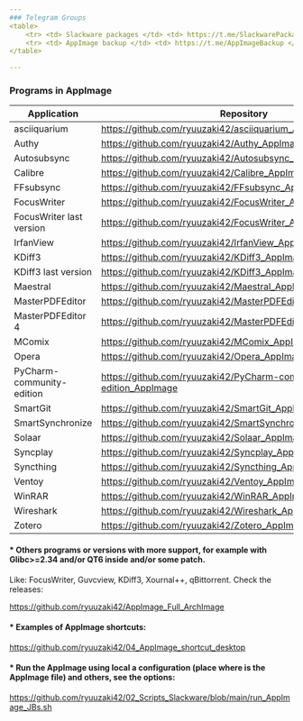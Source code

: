```yaml
---
### Telegram Groups
<table>
    <tr> <td> Slackware packages </td> <td> https://t.me/SlackwarePackages </td> </tr>
    <tr> <td> AppImage backup </td> <td> https://t.me/AppImageBackup </td> </tr>
</table>

---
```

### Programs in AppImage
| Application | Repository |
| -- | -- |
| asciiquarium | https://github.com/ryuuzaki42/asciiquarium_AppImage |
| Authy | https://github.com/ryuuzaki42/Authy_AppImage |
| Autosubsync | https://github.com/ryuuzaki42/Autosubsync_AppImage |
| Calibre | https://github.com/ryuuzaki42/Calibre_AppImage |
| FFsubsync | https://github.com/ryuuzaki42/FFsubsync_AppImage |
| FocusWriter | https://github.com/ryuuzaki42/FocusWriter_AppImage |
| FocusWriter last version | https://github.com/ryuuzaki42/FocusWriter_AppImage_last_version |
| IrfanView | https://github.com/ryuuzaki42/IrfanView_AppImage |
| KDiff3 | https://github.com/ryuuzaki42/KDiff3_AppImage |
| KDiff3 last version | https://github.com/ryuuzaki42/KDiff3_AppImage_last_version |
| Maestral | https://github.com/ryuuzaki42/Maestral_AppImage |
| MasterPDFEditor | https://github.com/ryuuzaki42/MasterPDFEditor_AppImage |
| MasterPDFEditor 4 | https://github.com/ryuuzaki42/MasterPDFEditor_AppImage_4 |
| MComix | https://github.com/ryuuzaki42/MComix_AppImage |
| Opera | https://github.com/ryuuzaki42/Opera_AppImage |
| PyCharm-community-edition | https://github.com/ryuuzaki42/PyCharm-community-edition_AppImage |
| SmartGit | https://github.com/ryuuzaki42/SmartGit_AppImage |
| SmartSynchronize | https://github.com/ryuuzaki42/SmartSynchronize_AppImage |
| Solaar | https://github.com/ryuuzaki42/Solaar_AppImage |
| Syncplay | https://github.com/ryuuzaki42/Syncplay_AppImage |
| Syncthing | https://github.com/ryuuzaki42/Syncthing_AppImage |
| Ventoy | https://github.com/ryuuzaki42/Ventoy_AppImage |
| WinRAR | https://github.com/ryuuzaki42/WinRAR_AppImage |
| Wireshark | https://github.com/ryuuzaki42/Wireshark_AppImage |
| Zotero | https://github.com/ryuuzaki42/Zotero_AppImage |

#### * Others programs or versions with more support, for example with Glibc>=2.34 and/or QT6 inside and/or some patch. 
Like: FocusWriter, Guvcview, KDiff3, Xournal++, qBittorrent. Check the releases:

https://github.com/ryuuzaki42/AppImage_Full_ArchImage

#### * Examples of AppImage shortcuts:
https://github.com/ryuuzaki42/04_AppImage_shortcut_desktop

#### * Run the AppImage using local a configuration (place where is the AppImage file) and others, see the options:
https://github.com/ryuuzaki42/02_Scripts_Slackware/blob/main/run_AppImage_JBs.sh
